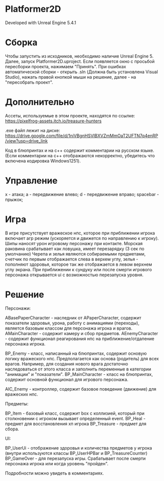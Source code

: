 # Platformer2D

Developed with Unreal Engine 5.4.1

# Сборка

Чтобы запустить из исходников, необходимо наличие Unreal Engine 5. Далее, запуск Platformer2D.uproject. Если появляется окно с просьбой пересборки проекта, нажимаем "Принять". При ошибках автоматической сборки - открыть .sln (Должна быть установлена Visual Studio), нажать правой кнопкой мыши на решение, далее - на "пересобрать проект".

# Дополнительно

Ассеты, используемые в этом проекте, находятся по ссылке: https://pixelfrog-assets.itch.io/treasure-hunters

.exe файл лежит на диске: https://drive.google.com/file/d/1niVBgnHSVIBXVZmMmOaT2UFTN7q4enRP/view?usp=drive_link

Код в блюпринтах и на с++ содержит комментарии на русском языке. (Если комментарии на с++ отображаются некорректно, убедитесь что включена кодировка Windows1251).

# Управление

x - атака;
a - передвижение влево;
d - передвижение вправо;
spacebar - прыжок;

# Игра 

В игре присутствует вражеское нпс, которое при приближении игрока включает агр режим (ускоряется и движется по направлению к игроку).
Шипы наносят урон игровому персонажу при контакте. Морская раковина срабатывает как ловушка, имеет перезарядку (3 сек по умолчанию)
Черепа и зелья являются собираемыми предметами, счетчик по первым отображается слева в верхем углу, зелья - пополняют здоровья, которое так же отображается в левом верхнем углу экрана.
При приближении к сундуку или после смерти игрового персонажа открывается ui с возможностью перезапуска уровня.

# Решение

Персонажи:

ABasePaperCharacter - наследник от APaperCharacter, содержит показатели здоровья, урона, работу с анимациями (переходы), является базовым классом для персонажа игрока и врагов.
AMainCharacter - содержит камеру и сбор предметов.
AEnemyCharacter - содержит функционал реагирования нпс на приближение/отдаление персонажа игрока.

BP_Enemy - класс, написанный на блюпринтах, содержит основую логику вражеского нпс. Предполагается как основа (родитель) для всех врагов. Например, для создания нового врага достаточно наследоваться от этого класса и заполнить переменные в категории "анимации" и "показатели".
BP_MainCharacter - класс на блюпринтах, содержит основной функционал для игрового персонажа.

AIC_Enemy - контроллер, содержит базовое поведение (движение) для вражеских нпс.

Предметы: 

BP_Item - базовый класс, содержит box с коллизией, который при столкновении с игроком вызывает определенный event.
BP_Heal - предмет для восстановления хп игрока
BP_Treasure - предмет для сбора.

UI:

BP_UserUi - отображение здоровья и количества предметов у игрока (внутри используются классы BP_UserHPBar и BP_TreasureCounter)
BP_GameOver - для перезапуска игры. Срабатывает после смерти персонажа игрока или когда уровень "пройден".

Подробности можно увидеть в комментариях. 


